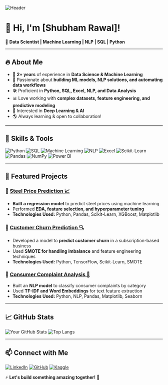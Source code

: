 ![Header](https://source.unsplash.com/1600x400/?technology,data)

# 👋 Hi, I'm [Shubham Rawal]!

🚀 **Data Scientist | Machine Learning | NLP | SQL | Python**

---

## 🔥 About Me  
- 🎯 **2+ years** of experience in **Data Science & Machine Learning**  
- 🧠 Passionate about **building ML models, NLP solutions, and automating data workflows**  
- 🛠️ Proficient in **Python, SQL, Excel, NLP, and Data Analysis**  
- 📊 Love working with **complex datasets, feature engineering, and predictive modeling**  
- 🤖 Interested in **Deep Learning & AI**  
- 🌎 Always learning & open to collaboration!  

---

## 🚀 Skills & Tools  

![Python](https://img.shields.io/badge/Python-FFD43B?style=for-the-badge&logo=python&logoColor=blue)
![SQL](https://img.shields.io/badge/SQL-4479A1?style=for-the-badge&logo=postgresql&logoColor=white)
![Machine Learning](https://img.shields.io/badge/Machine%20Learning-FF6F00?style=for-the-badge)
![NLP](https://img.shields.io/badge/NLP-00BFFF?style=for-the-badge)
![Excel](https://img.shields.io/badge/Excel-217346?style=for-the-badge&logo=microsoft-excel&logoColor=white)
![Scikit-Learn](https://img.shields.io/badge/Scikit--Learn-F7931E?style=for-the-badge&logo=scikit-learn&logoColor=white)
![Pandas](https://img.shields.io/badge/Pandas-150458?style=for-the-badge&logo=pandas&logoColor=white)
![NumPy](https://img.shields.io/badge/NumPy-013243?style=for-the-badge&logo=numpy&logoColor=white)
![Power BI](https://img.shields.io/badge/Power%20BI-F2C811?style=for-the-badge&logo=power-bi&logoColor=black)

---

## 📌 Featured Projects  

### 🔹 [Steel Price Prediction 📈](https://github.com/yourusername/steel-price-prediction)
- **Built a regression model** to predict steel prices using machine learning
- Performed **EDA, feature selection, and hyperparameter tuning**
- **Technologies Used:** Python, Pandas, Scikit-Learn, XGBoost, Matplotlib

### 🔹 [Customer Churn Prediction 🔍](https://github.com/yourusername/customer-churn)
- Developed a model to **predict customer churn** in a subscription-based business
- Used **SMOTE for handling imbalance** and feature engineering techniques
- **Technologies Used:** Python, TensorFlow, Scikit-Learn, SMOTE

### 🔹 [Consumer Complaint Analysis 📝](https://github.com/yourusername/consumer-complaints)
- Built an **NLP model** to classify consumer complaints by category
- Used **TF-IDF and Word Embeddings** for text feature extraction
- **Technologies Used:** Python, NLP, Pandas, Matplotlib, Seaborn

---

## 📈 GitHub Stats  
![Your GitHub Stats](https://github-readme-stats.vercel.app/api?username=yourusername&show_icons=true&theme=radical)
![Top Langs](https://github-readme-stats.vercel.app/api/top-langs/?username=yourusername&layout=compact&theme=radical)

---

## 📫 Connect with Me  
[![LinkedIn](https://img.shields.io/badge/LinkedIn-blue?style=for-the-badge&logo=linkedin)](https://www.linkedin.com/in/yourprofile)
[![GitHub](https://img.shields.io/badge/GitHub-black?style=for-the-badge&logo=github)](https://github.com/yourusername)
[![Kaggle](https://img.shields.io/badge/Kaggle-blue?style=for-the-badge&logo=kaggle)](https://www.kaggle.com/yourprofile)

⚡ **Let's build something amazing together!** 🚀
